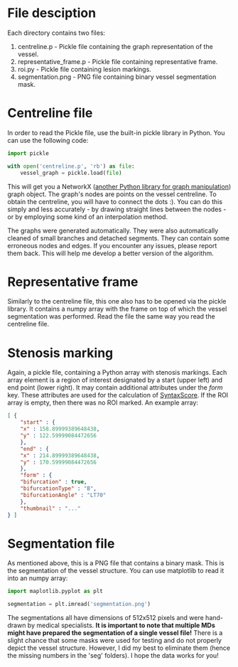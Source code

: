 # File desciption

Each directory contains two files:
1. centreline.p - Pickle file containing the graph representation of the vessel.
2. representative_frame.p - Pickle file containing representative frame.
3. roi.py - Pickle file containing lesion markings.
4. segmentation.png - PNG file containing binary vessel segmentation mask.

# Centreline file

In order to read the Pickle file, use the built-in pickle library in Python. You can use the following code:
```Python
import pickle

with open('centreline.p', 'rb') as file:
    vessel_graph = pickle.load(file)
```
This will get you a NetworkX ([another Python library for graph manipulation](https://networkx.org/)) graph object. The graph's nodes are points on the vessel centreline. To obtain the centreline, you will have to connect the dots :). You can do this simply and less accurately - by drawing straight lines between the nodes - or by employing some kind of an interpolation method.

The graphs were generated automatically. They were also automatically cleaned of small branches and detached segments. They can contain some erroneous nodes and edges. If you encounter any issues, please report them back. This will help me develop a better version of the algorithm.

# Representative frame
Similarly to the centreline file, this one also has to be opened via the pickle library. It contains a numpy array with the frame on top of which the vessel segmentation was performed. Read the file the same way you read the centreline file.

# Stenosis marking
Again, a pickle file, containing a Python array with stenosis markings. Each array element is a region of interest designated by a start (upper left) and end point (lower right). It may contain additional attributes under the *form* key. These attributes are used for the calculation of [SyntaxScore](https://www.syntaxscore.org/). If the ROI array is empty, then there was no ROI marked. An example array:
```JSON
[ {
    "start" : {
    "x" : 158.89999389648438,
    "y" : 122.59999084472656
    },
    "end" : {
    "x" : 214.89999389648438,
    "y" : 170.59999084472656
    },
    "form" : {
    "bifurcation" : true,
    "bifurcationType" : "B",
    "bifurcationAngle" : "LT70"
    },
    "thumbnail" : "..."
} ]
```

# Segmentation file
As mentioned above, this is a PNG file that contains a binary mask. This is the segmentation of the vessel structure. You can use matplotlib to read it into an numpy array:
```Python
import maplotlib.pyplot as plt

segmentation = plt.imread('segmentation.png')
```
The segmentations all have dimensions of 512x512 pixels and were hand-drawn by medical specialists. **It is important to note that multiple MDs might have prepared the segmentation of a single vessel file!** There is a slight chance that some masks were used for testing and do not properly depict the vessel structure. However, I did my best to eliminate them (hence the missing numbers in the 'seg' folders). I hope the data works for you!
